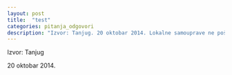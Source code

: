 ```yaml
---
layout: post
title:  "test"
categories: pitanja_odgovori
description: "Izvor: Tanjug. 20 oktobar 2014. Lokalne samouprave ne poštuju propise u isplati zarada zaposlenima, uglavnom nenamenski troše novac, utvrđeno je revizijama Državne revizorske institucije.Nepravilnosti u opštinama i gradovima Srbije su iste, slične ili sasvim različite, ali je za sve zaposlene zajedničko da imaju veću obračunatu platu u odnosu na propise koji to regulišu, samo su iznosi koji prelaze dozvoljenu zakonsku crtu različiti”, izjavio je vrhovni državni revizor Duško Pejović."
---
```

Izvor: Tanjug


20 oktobar 2014.


